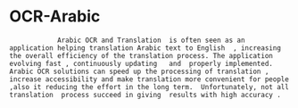 # OCR-Arabic
                Arabic OCR and Translation  is often seen as an application helping translation Arabic text to English  , increasing the overall efficiency of the translation process. The application evolving fast , continuously updating   and  properly implemented. Arabic OCR solutions can speed up the processing of translation , increase accessibility and make translation more convenient for people ,also it reducing the effort in the long term.  Unfortunately, not all translation  process succeed in giving  results with high accuracy .
